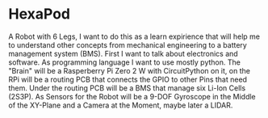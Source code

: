 # HexaPod
A Robot with 6 Legs, I want to do this as a learn expirience that will help me to understand other concepts from mechanical engineering to a battery management system (BMS). First I want to talk about electronics and software. As programming language I want to use mostly python. The "Brain" will be a Rasperberry Pi Zero 2 W with CircuitPython on it, on the RPi will be a routing PCB that connects the GPIO to other Pins that need them. Under the routing PCB will be a BMS that manage six Li-Ion Cells (2S3P). As Sensors for the Robot will be a 9-DOF Gyroscope in the Middle of the XY-Plane and a Camera at the Moment, maybe later a LIDAR. 
